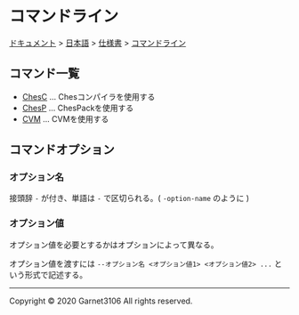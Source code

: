 # コマンドライン

[ドキュメント](../../../index.md) > [日本語](../../index.md) > [仕様書](../index.md) > [コマンドライン](./index.md)

## コマンド一覧

- [ChesC](./chesc/index.md) ... Chesコンパイラを使用する
- [ChesP](./chesp/index.md) ... ChesPackを使用する
- [CVM](./cvm/index.md) ... CVMを使用する

## コマンドオプション

### オプション名

接頭辞 `-` が付き、単語は `-` で区切られる。( `-option-name` のように )

### オプション値

オプション値を必要とするかはオプションによって異なる。

オプション値を渡すには `--オプション名 <オプション値1> <オプション値2> ...` という形式で記述する。

---

Copyright © 2020 Garnet3106 All rights reserved.
